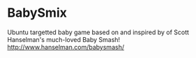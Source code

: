 BabySmix
========

Ubuntu targetted baby game based on and inspired by of Scott Hanselman's much-loved Baby Smash! http://www.hanselman.com/babysmash/